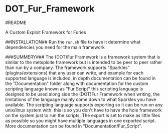 # DOT_Fur_Framework
#README

A Custom Exploit Framework for Furies

##INSTALLATION##
Run the ```run.sh``` file to have it determine what dependencies you need for the
main framework


###SUMMERY###
The (DOT)Fur Framework is a framework system that is similar to the metsploite
framework but is intended to be peer to peer rather than run by a company.
The framework supports "Sparkles" (plugins/extensions) that any user can write, and example
for each supported language is included, in depth documentation can be found in the
"Documentation" folder along with documentation for the custom scripting language
known as "Fur Script" this scripting language is designed to be used along side
the (DOT)Fur Framework when writing, the limitations of the language mainly come
down to what Sparkles you have available. The scripting language supports exporting
so it can be run on any unix/linux system with. this is so you don't have to have
the hole framework on the system just to run the scripts, The export is set to make
as little files as possible so you might have multiple languages in one exported
script. More documentation can be found in "Documentation/Fur_Script".
